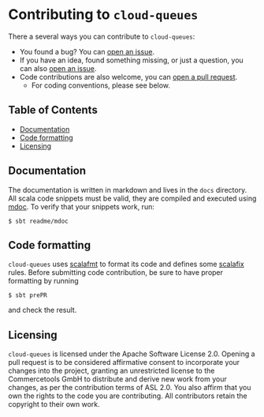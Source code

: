 # Contributing to `cloud-queues`

There a several ways you can contribute to `cloud-queues`:
 - You found a bug? You can [open an issue][open-issue].
 - If you have an idea, found something missing, or just a question, you can also [open an issue][open-issue].
 - Code contributions are also welcome, you can [open a pull request][open-pr].
   - For coding conventions, please see below.

<!-- START doctoc generated TOC please keep comment here to allow auto update -->
<!-- DON'T EDIT THIS SECTION, INSTEAD RE-RUN doctoc TO UPDATE -->
## Table of Contents

- [Documentation](#documentation)
- [Code formatting](#code-formatting)
- [Licensing](#licensing)

<!-- END doctoc generated TOC please keep comment here to allow auto update -->

## Documentation

The documentation is written in markdown and lives in the `docs` directory.
All scala code snippets must be valid, they are compiled and executed using [mdoc][mdoc].
To verify that your snippets work, run:

```shell
$ sbt readme/mdoc
```

## Code formatting

`cloud-queues` uses [scalafmt][scalafmt] to format its code and defines some [scalafix][scalafix] rules. Before submitting code contribution, be sure to have proper formatting by running

```shell
$ sbt prePR
```

and check the result.

## Licensing

`cloud-queues` is licensed under the Apache Software License 2.0. Opening a pull request is to be considered affirmative consent to incorporate your changes into the project, granting an unrestricted license to the Commercetools GmbH to distribute and derive new work from your changes, as per the contribution terms of ASL 2.0. You also affirm that you own the rights to the code you are contributing. All contributors retain the copyright to their own work.

[open-issue]: https://github.com/commercetools/cloud-queues/issues/new/choose
[open-pr]: https://github.com/commercetools/cloud-queues/pull/new/main
[scalafmt]: https://scalameta.org/scalafmt/
[scalafix]: https://scalacenter.github.io/scalafix/
[mdoc]: https://scalameta.org/mdoc/
